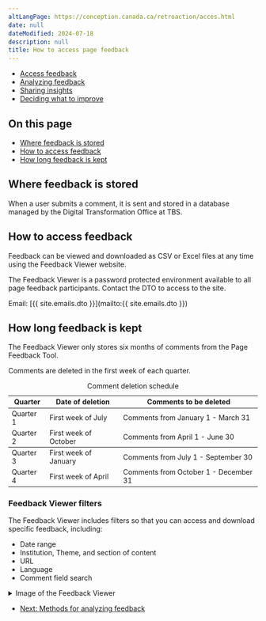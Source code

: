 ```yaml
---
altLangPage: https://conception.canada.ca/retroaction/acces.html
date: null
dateModified: 2024-07-18
description: null
title: How to access page feedback
---
```

<div class="gc-stp-stp">
  <div class="row">
    <ul class="toc lst-spcd col-md-12">
      <li class="col-md-4 col-sm-6"><a class="list-group-item active" href="access-feedback.html">Access feedback</a></li>
      <li class="col-md-4 col-sm-6"><a class="list-group-item" href="analyze-feedback.html">Analyzing feedback</a></li>
      <li class="col-md-4 col-sm-6"><a class="list-group-item" href="insights.html">Sharing insights</a></li>
      <li class="col-md-4 col-sm-6"><a class="list-group-item" href="prioritize.html">Deciding what to improve</a></li>
    </ul>
  </div>
</div>

## On this page
* [Where feedback is stored](#where-feedback-is-stored)
* [How to access feedback](#how-to-access-feedback)
* [How long feedback is kept](#how-long-feedback-is-kept)

## Where feedback is stored

When a user submits a comment, it is sent and stored in a database managed by the Digital Transformation Office at TBS.

## How to access feedback

Feedback can be viewed and downloaded as CSV or Excel files at any time using the Feedback Viewer website.

The Feedback Viewer is a password protected environment available to all page feedback participants. Contact the DTO to access to the site.

Email: [{{ site.emails.dto }}](mailto:{{ site.emails.dto }})

## How long feedback is kept

The Feedback Viewer only stores six months of comments from the Page Feedback Tool.

Comments are deleted in the first week of each quarter.

<table class="provisional gc-table table">
	<caption>Comment deletion schedule</caption>
	<thead>
		<tr>
			<th>Quarter</th>
			<th>Date of deletion</th>
			<th>Comments to be deleted</th>
		</tr>
	</thead>
	<tbody>
		<tr>
			<td data-label="Quarter">Quarter 1</td>
			<td data-label="Date of deletion">First week of July</td>
			<td data-label="Comments to be deleted">Comments from January 1 - March 31</td>
		</tr>
		<tr>
			<td data-label="Quarter">Quarter 2</td>
			<td data-label="Date of deletion">First week of October</td>
			<td data-label="Comments to be deleted">Comments from April 1 - June 30</td>
		</tr>
	</tbody>
	<tbody>
		<tr>
			<td data-label="Quarter">Quarter 3</td>
			<td data-label="Date of deletion">First week of January</td>
			<td data-label="Comments to be deleted">Comments from July 1 - September 30</td>
		</tr>
		<tr>
			<td data-label="Quarter">Quarter 4</td>
			<td data-label="Date of deletion">First week of April</td>
			<td data-label="Comments to be deleted">Comments from October 1 - December 31</td>
		</tr>
	</tbody>
</table>


### Feedback Viewer filters

The Feedback Viewer includes filters so that you can access and download specific feedback, including:
* Date range
* Institution, Theme, and section of content
* URL
* Language
* Comment field search

<details>
  <summary>Image of the Feedback Viewer</summary>
  <p><img src="images/feedback-viewer.png" alt="screenshot of the Feedback viewer showing the filter categories" class="img-responsive"/></p>
</details>

<nav role="navigation" class="mrgn-bttm-lg">
  <ul class="pager">
    <li class="next"><a href="analyze-feedback.html" rel="next">Next: Methods for analyzing feedback</a></li>
  </ul>
</nav>

